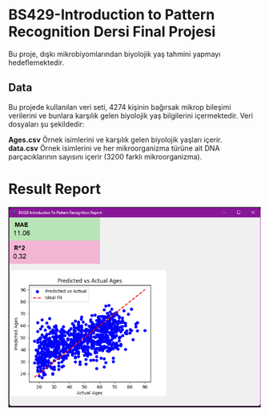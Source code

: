 # BS429-Introduction to Pattern Recognition Dersi Final Projesi
Bu proje, dışkı mikrobiyomlarından biyolojik yaş tahmini yapmayı hedeflemektedir.

## Data
Bu projede kullanılan veri seti, 4274 kişinin bağırsak mikrop bileşimi verilerini ve bunlara karşılık gelen biyolojik yaş bilgilerini içermektedir. Veri dosyaları şu şekildedir:

**Ages.csv** Örnek isimlerini ve karşılık gelen biyolojik yaşları içerir.  
**data.csv** Örnek isimlerini ve her mikroorganizma türüne ait DNA parçacıklarının sayısını içerir (3200 farklı mikroorganizma).

# Result Report
![alt text](image.png)